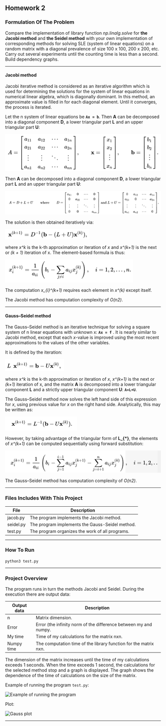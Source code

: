 ## Homework 2

### Formulation Of The Problem

Compare the implementation of library function *np.linalg.solve* for **the Jacobi method** and **the Seidel method** with your own implementation of corresponding methods for solving SLE (system of linear equations) on a random matrix with a diagonal prevalence of size 100 x 100, 200 x 200, etc. Carry out several experiments until the counting time is less than a second. Build dependency graphs. 

----------------

#### Jacobi method

Jacobi iterative method is considered as an iterative algorithm which is used for determining the solutions for the system of linear equations in numerical linear algebra, which is diagonally dominant. In this method, an approximate value is filled in for each diagonal element. Until it converges, the process is iterated. 

Let the n system of linear equations be **`Ax = b`**. Then **A** can be decomposed into a diagonal component **D**, a lower triangular part **L** and an upper triangular part **U**:

![Equation](../pics/eq6.png)

Then **A** can be decomposed into a diagonal component **D**, a lower triangular part **L** and an upper triangular part **U**:

![Equation](../pics/eq7.png)

The solution is then obtained iteratively via:

![Equation](../pics/eq8.png)

where *x^k* is the k-th approximation or iteration of *x*  and *x^(k+1)* is the next or *(k + 1)* iteration of x. The element-based formula is thus:

![Equation](../pics/eq9.png)

The computation *x_{i}^(k+1)* requires each element in *x^(k)* except itself. 

The Jacobi method has computation complexity of *O(n2)*.

----------------

#### Gauss–Seidel method 

The Gauss–Seidel method is an iterative technique for solving a square system of n linear equations with unknown x: **`Ax = f`** .
It is nearly similar to Jacobi method, except that each *x*-value is improved using the most recent approximations to the values of the other variables.

It is defined by the iteration: 

![Equation](../pics/eq3.jpg)

where *x^k* is the k-th approximation or iteration of *x*, *x^(k+1)* is the next or *(k+1)* iteration of x, and the matrix **A** is decomposed into a lower triangular component **L** and a strictly upper triangular component **U**: **`A=L+U`**.

The Gauss–Seidel method now solves the left hand side of this expression for *x*, using previous value for *x* on the right hand side. Analytically, this may be written as:

![Equation](../pics/eq4.jpg)

However, by taking advantage of the triangular form of **L_{*}**, the elements of *x^(k+1)* can be computed sequentially using forward substitution:

![Equation](../pics/eq5.png)

The Gauss–Seidel method has computation complexity of *O(n2)*.

----------------

### Files Includes With This Project
  File          | Description
  ------------- | -------------
  jacob.py      | The program implements the Jacobi method.
  seidel.py     | The program implements the Gauss-Seidel method.
  test.py       | The program organizes the work of all programs.

----------------

### How To Run
```python3 test.py```

----------------

### Project Overview 

The program runs in turn the methods Jacobi and Seidel. 
During the execution there are output data:

  Output data   | Description
  ------------- | -------------
  n             | Matrix dimension.
  Error         | Error (the infinity norm of the difference between my and numpy.
  My time       | Time of my calculations for the matrix nxn.
  Numpy time    | The computation time of the library function for the matrix nxn.

The dimension of the matrix increases until the time of my calculations exceeds 1 seconds. When the time exceeds 1 second, the calculations for the selected method stop and a graph is displayed. The graph shows the dependence of the time of calculations on the size of the matrix.

Example of running the program `test.py`:

 ![](../pics/ex2.png 'Example of running the program')

Plot:

 ![](fig.jpg 'Gauss plot')

----------------
